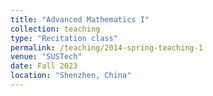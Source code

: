 ```yaml
---
title: "Advanced Mathematics I"
collection: teaching
type: "Recitation class"
permalink: /teaching/2014-spring-teaching-1
venue: "SUSTech"
date: Fall 2023
location: "Shenzhen, China"
---
```


